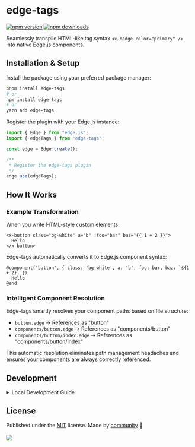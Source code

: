 # edge-tags

[![npm version](https://img.shields.io/npm/v/edge-tags?color=yellow)](https://npmjs.com/package/edge-tags)
[![npm downloads](https://img.shields.io/npm/dm/edge-tags?color=yellow)](https://npm.chart.dev/edge-tags)

Seamlessly transpile HTML-like tag syntax `<x-badge color="primary" />` into native Edge.js components.

## Installation & Setup

Install the package using your preferred package manager:

```sh
pnpm install edge-tags
# or
npm install edge-tags
# or
yarn add edge-tags
```

Register the plugin with your Edge.js instance:

```js
import { Edge } from "edge.js";
import { edgeTags } from "edge-tags";

const edge = Edge.create();

/**
 * Register the edge-tags plugin
 */
edge.use(edgeTags);
```

## How It Works

### Example Transformation

When you write HTML-style custom elements:

```edge
<x-button class="bg-white" a="b" :foo="bar" baz="{{ 1 + 2 }}">
  Hello
</x-button>
```

Edge-tags automatically converts it to Edge.js component syntax:

```edge
@component('button', { class: 'bg-white', a: 'b', foo: bar, baz: `${1 + 2}` })
  Hello
@end
```

### Intelligent Component Resolution

Edge-tags smartly resolves your component paths based on file structure:

- `button.edge` → References as "button"
- `components/button.edge` → References as "components/button"
- `components/button/index.edge` → References as "components/button/index"

This automatic resolution eliminates path management headaches and ensures your components are always correctly referenced.

## Development

<details>

<summary>Local Development Guide</summary>

- Clone this repository
- Install latest LTS version of [Node.js](https://nodejs.org/en/)
- Enable [Corepack](https://github.com/nodejs/corepack) using `corepack enable`
- Install dependencies using `pnpm install`
- Run interactive tests using `pnpm dev`

</details>

## License

Published under the [MIT](https://github.com/KABBOUCHI/edge-tags/blob/main/LICENSE) license.
Made by [community](https://github.com/KABBOUCHI/edge-tags/graphs/contributors) 💛
<br><br>
<a href="https://github.com/KABBOUCHI/edge-tags/graphs/contributors">
<img src="https://contrib.rocks/image?repo=KABBOUCHI/edge-tags" />
</a>
